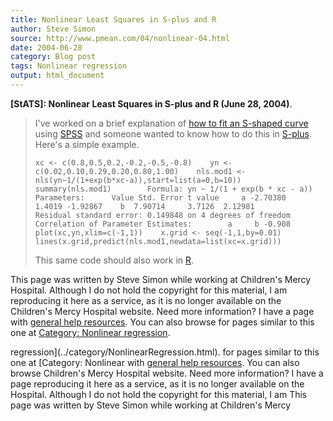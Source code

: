 ```yaml
---
title: Nonlinear Least Squares in S-plus and R
author: Steve Simon
source: http://www.pmean.com/04/nonlinear-04.html
date: 2004-06-28
category: Blog post
tags: Nonlinear regression
output: html_document
---
```

**[StATS]: Nonlinear Least Squares in S-plus and R
(June 28, 2004)**.

> I\'ve worked on a brief explanation of [how to fit an S-shaped
> curve](../model/scurve.asp) using [SPSS](http://www.spss.com/spss/)
> and someone wanted to know how to do this in
> [S-plus](http://www.insightful.com/products/splus/default.asp).
> Here\'s a simple example.
>
> `xc <- c(0.8,0.5,0.2,-0.2,-0.5,-0.8)    yn <- c(0.02,0.10,0.29,0.20,0.80,1.00)    nls.mod1 <- nls(yn~1/(1+exp(b*xc-a)),start=list(a=0,b=10))    summary(nls.mod1)        Formula: yn ~ 1/(1 + exp(b * xc - a))        Parameters:      Value Std. Error t value     a -2.70380     1.4019 -1.92867    b  7.90714     3.7126  2.12981        Residual standard error: 0.149848 on 4 degrees of freedom        Correlation of Parameter Estimates:        a     b -0.908        plot(xc,yn,xlim=c(-1,1))    x.grid <- seq(-1,1,by=0.01)    lines(x.grid,predict(nls.mod1,newdata=list(xc=x.grid)))         `
>
> This same code should also work in [R](http://www.r-project.org/).

This page was written by Steve Simon while working at Children\'s Mercy
Hospital. Although I do not hold the copyright for this material, I am
reproducing it here as a service, as it is no longer available on the
Children\'s Mercy Hospital website. Need more information? I have a page
with [general help resources](../GeneralHelp.html). You can also browse
for pages similar to this one at [Category: Nonlinear
regression](../category/NonlinearRegression.html).
<!---More--->
regression](../category/NonlinearRegression.html).
for pages similar to this one at [Category: Nonlinear
with [general help resources](../GeneralHelp.html). You can also browse
Children\'s Mercy Hospital website. Need more information? I have a page
reproducing it here as a service, as it is no longer available on the
Hospital. Although I do not hold the copyright for this material, I am
This page was written by Steve Simon while working at Children\'s Mercy

<!---Do not use
**[StATS]: Nonlinear Least Squares in S-plus and R
This page was written by Steve Simon while working at Children\'s Mercy
Hospital. Although I do not hold the copyright for this material, I am
reproducing it here as a service, as it is no longer available on the
Children\'s Mercy Hospital website. Need more information? I have a page
with [general help resources](../GeneralHelp.html). You can also browse
for pages similar to this one at [Category: Nonlinear
regression](../category/NonlinearRegression.html).
--->

